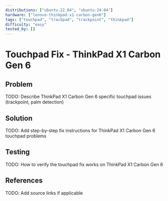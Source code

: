 ```yaml
---
distributions: ["ubuntu-22.04", "ubuntu-24.04"]
hardware: ["lenovo-thinkpad-x1-carbon-gen6"]
tags: ["touchpad", "trackpad", "trackpoint", "thinkpad"]
difficulty: "easy"
tested_by: []
---
```


# Touchpad Fix - ThinkPad X1 Carbon Gen 6

## Problem

TODO: Describe ThinkPad X1 Carbon Gen 6 specific touchpad issues (trackpoint, palm detection)

## Solution

TODO: Add step-by-step fix instructions for ThinkPad X1 Carbon Gen 6 touchpad problems

## Testing

TODO: How to verify the touchpad fix works on ThinkPad X1 Carbon Gen 6

## References

TODO: Add source links if applicable
